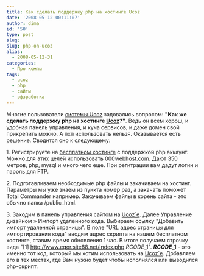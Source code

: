```yaml
---
title: Как сделать поддержку php на хостинге Ucoz
date: '2008-05-12 00:11:07'
author: dima
id: '50'
type: post
slug: 
slug: php-on-ucoz
alias: 
  - 2008-05-12-31
categories:
  - Про компы
tags:
  - ucoz
  - php
  - сайты
  - рфзработка
---
```


Многие пользователи [системы Ucoz](http://www.ucoz.ru/?uz=6351 "http://www.ucoz.ru/?uz=6351") задовались вопросом: **"Как же сделать поддержку php на хостинге [Ucoz](http://www.ucoz.ru/?uz=6351 "http://www.ucoz.ru/?uz=6351")?"**. Ведь он всем хорош, и удобная панель управления, и куча сервисов, и даже домен свой прикрепить можно. А пхп использовать нельзя. Оказывается есть решение. Сводится оно к следующему:

1\. Регистрируете на [бесплатном хостинге](http://www.000webhost.com/40468.html "http://www.000webhost.com/40468.html") с поддержкой php аккаунт. Можно для этих целей использовать [000webhost.com](http://www.000webhost.com/40468.html "http://www.000webhost.com/40468.html"). Дают 350 метров, php, mysql и много чего еще. При регитрации вам дадут логин и пароль для FTP.

2\. Подготавливаем необходимые php файлы и закачиваем на хостинг. Параметры мы уже знаем из пункта номер раз, а закачать поможет Total Commander например. Закачиваем файлы в корень сайта - это обычно папка /public\_html.

3\. Заходим в панель управления сайтом на [Ucoz\`e](http://www.ucoz.ru/?uz=6351 "http://www.ucoz.ru/?uz=6351"). Далее Управление дизайном » Импорт удаленного кода. Выбираем ссылку "Добавить импорт удаленной страницы". В поле "URL адрес страницы для импортирования кода" вводим адрес скрипта на нашем бесплатном хостинге, ставим время обновления 1 час. В итоге получаем строчку вида "\[1\] http://www.egor.site88.net/index.php $RCODE\_1$". **$RCODE\_1$** - это именно тот код, который мы хотим использовать на [Ucoz\`e](http://www.ucoz.ru/?uz=6351 "http://www.ucoz.ru/?uz=6351"). Добавляем его в тех местах, где Вам нужно будет чтобы исполнялся или выводился php-скрипт.